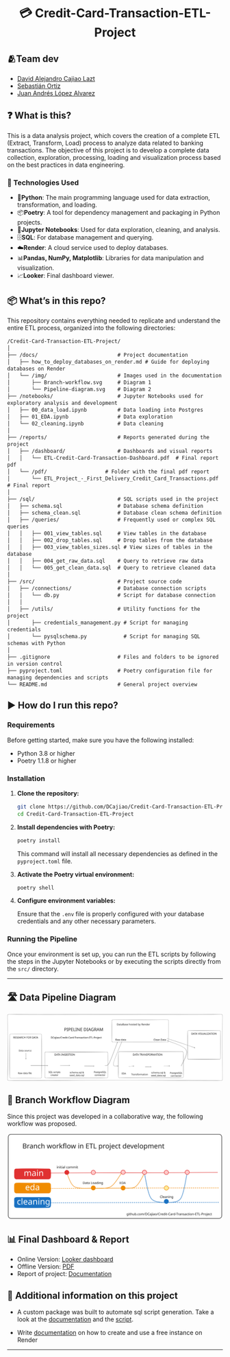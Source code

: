 <center>

# 💳 Credit-Card-Transaction-ETL-Project

</center>

## 🫂Team dev

* [David Alejandro Cajiao Lazt](https://github.com/DCajiao)
* [Sebastián Ortiz](https://github.com/sebas1193)
* [Juan Andrés López Alvarez](https://github.com/Juananalv205)


## ❓ What is this?

This is a data analysis project, which covers the creation of a complete ETL (Extract, Transform, Load) process to analyze data related to banking transactions. The objective of this project is to develop a complete data collection, exploration, processing, loading and visualization process based on the best practices in data engineering.

### 🔨 Technologies Used

- 🐍**Python**: The main programming language used for data extraction, transformation, and loading.
- 📦**Poetry**: A tool for dependency management and packaging in Python projects.
- 📒**Jupyter Notebooks**: Used for data exploration, cleaning, and analysis.
- 🗄️**SQL**: For database management and querying.
- ☁️**Render**: A cloud service used to deploy databases.
- 📊**Pandas, NumPy, Matplotlib**: Libraries for data manipulation and visualization.
- 📈**Looker**: Final dashboard viewer.

## 📦 What’s in this repo?

This repository contains everything needed to replicate and understand the entire ETL process, organized into the following directories:

```plaintext
/Credit-Card-Transaction-ETL-Project/
│
├── /docs/                          # Project documentation
│   ├── how_to_deploy_databases_on_render.md # Guide for deploying databases on Render
│   └── /img/                       # Images used in the documentation
│       ├── Branch-workflow.svg     # Diagram 1
│       └── Pipeline-diagram.svg    # Diagram 2
├── /notebooks/                     # Jupyter Notebooks used for exploratory analysis and development
│   ├── 00_data_load.ipynb          # Data loading into Postgres
│   ├── 01_EDA.ipynb                # Data exploration
│   └── 02_cleaning.ipynb           # Data cleaning
│
├── /reports/                       # Reports generated during the project
│   ├── /dashboard/                 # Dashboards and visual reports
│   │   └── ETL-Credit-Card-Transaction-Dashboard.pdf  # Final report pdf
│   └── /pdf/                   # Folder with the final pdf report
│       └── ETL_Project_-_First_Delivery_Credit_Card_Transactions.pdf # Final report 
│
├── /sql/                           # SQL scripts used in the project
│   ├── schema.sql                  # Database schema definition
│   ├── schema_clean.sql            # Database clean schema definition
│   ├── /queries/                   # Frequently used or complex SQL queries
│   │   ├── 001_view_tables.sql     # View tables in the database
│   │   ├── 002_drop_tables.sql     # Drop tables from the database
│   │   ├── 003_view_tables_sizes.sql # View sizes of tables in the database
│   │   ├── 004_get_raw_data.sql    # Query to retrieve raw data
│   │   └── 005_get_clean_data.sql  # Query to retrieve cleaned data
│
├── /src/                           # Project source code
│   ├── /connections/               # Database connection scripts
│   │   └── db.py                   # Script for database connection
│   │
│   ├── /utils/                     # Utility functions for the project
│       ├── credentials_management.py # Script for managing credentials
│       └── pysqlschema.py            # Script for managing SQL schemas with Python
│
├── .gitignore                      # Files and folders to be ignored in version control
├── pyproject.toml                  # Poetry configuration file for managing dependencies and scripts
└── README.md                       # General project overview
```

## ▶️ How do I run this repo?

### Requirements

Before getting started, make sure you have the following installed:

- Python 3.8 or higher
- Poetry 1.1.8 or higher

### Installation

1. **Clone the repository:**

   ```bash
   git clone https://github.com/DCajiao/Credit-Card-Transaction-ETL-Project
   cd Credit-Card-Transaction-ETL-Project
   ```

2. **Install dependencies with Poetry:**

   ```bash
   poetry install
   ```

   This command will install all necessary dependencies as defined in the `pyproject.toml` file.

3. **Activate the Poetry virtual environment:**

   ```bash
   poetry shell
   ```

4. **Configure environment variables:**

   Ensure that the `.env` file is properly configured with your database credentials and any other necessary parameters.

### Running the Pipeline

Once your environment is set up, you can run the ETL scripts by following the steps in the Jupyter Notebooks or by executing the scripts directly from the `src/` directory.

---

## 🛣️ Data Pipeline Diagram

![Data Pipeline Diagram](./docs/img/Pipeline-diagram.svg)



## 🔀 Branch Workflow Diagram
Since this project was developed in a collaborative way, the following workflow was proposed.

![Branch Workflow Diagram](./docs/img/Branch-workflow.svg)

## 📊 Final Dashboard & Report

* Online Version: [Looker dashboard](https://lookerstudio.google.com/reporting/eb61cdd8-7cbe-4817-a99f-32de2e9089fc)
* Offline Version: [PDF](https://github.com/DCajiao/Credit-Card-Transaction-ETL-Project/tree/main/reports/dashboard/ETL-Credit-Card-Transaction-Dashboard.pdf)
* Report of project: [Documentation](https://github.com/DCajiao/Credit-Card-Transaction-ETL-Project/tree/main/reports/pdf/ETL_Project_-_First_Delivery_Credit_Card_Transactions.pdf)

## 🎯 Additional information on this project

* A custom package was built to automate sql script generation. Take a look at the [documentation](https://github.com/DCajiao/workshop001_candidates_analysis/blob/main/docs/app/PySQLSchema.md) and the [script](https://github.com/DCajiao/workshop001_candidates_analysis/blob/main/src/utils/pysqlschema.py).

* Write [documentation](https://github.com/DCajiao/workshop001_candidates_analysis/blob/main/docs/database/how_to_deploy_databases_on_render.md) on how to create and use a free instance on Render

---
